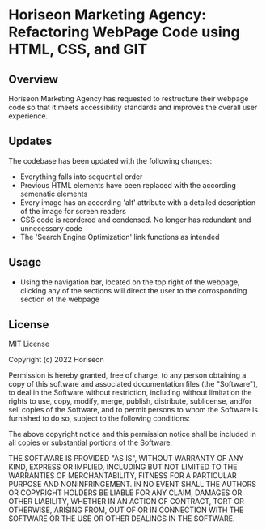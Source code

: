 # Horiseon Marketing Agency: Refactoring WebPage Code using HTML, CSS, and GIT

## Overview

Horiseon Marketing Agency has requested to restructure their webpage code so that it meets accessibility standards and improves the overall user
experience.

## Updates

The codebase has been updated with the following changes:

- Everything falls into sequential order
- Previous HTML elements have been replaced with the according semenatic elements
- Every image has an according 'alt' attribute with a detailed description of the image for screen readers
- CSS code is reordered and condensed. No longer has redundant and unnecessary code
- The 'Search Engine Optimization' link functions as intended


## Usage

- Using the navigation bar, located on the top right of the webpage, clicking any of the sections will direct the user to the corrosponding section of the webpage

## License

MIT License

Copyright (c) 2022 Horiseon

Permission is hereby granted, free of charge, to any person obtaining a copy
of this software and associated documentation files (the "Software"), to deal
in the Software without restriction, including without limitation the rights
to use, copy, modify, merge, publish, distribute, sublicense, and/or sell
copies of the Software, and to permit persons to whom the Software is
furnished to do so, subject to the following conditions:

The above copyright notice and this permission notice shall be included in all
copies or substantial portions of the Software.

THE SOFTWARE IS PROVIDED "AS IS", WITHOUT WARRANTY OF ANY KIND, EXPRESS OR
IMPLIED, INCLUDING BUT NOT LIMITED TO THE WARRANTIES OF MERCHANTABILITY,
FITNESS FOR A PARTICULAR PURPOSE AND NONINFRINGEMENT. IN NO EVENT SHALL THE
AUTHORS OR COPYRIGHT HOLDERS BE LIABLE FOR ANY CLAIM, DAMAGES OR OTHER
LIABILITY, WHETHER IN AN ACTION OF CONTRACT, TORT OR OTHERWISE, ARISING FROM,
OUT OF OR IN CONNECTION WITH THE SOFTWARE OR THE USE OR OTHER DEALINGS IN THE
SOFTWARE.
